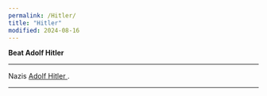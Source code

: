 ```yaml
---
permalink: /Hitler/
title: "Hitler"
modified: 2024-08-16
---
```





<b> Beat Adolf Hitler </b>


<hr style="height:2px;border-width:0;color:gray;background-color:gray">


Nazis <a href=" https://en.wikipedia.org/wiki/Nazi_Germany "> Adolf Hitler  </a> .


<hr style="height:2px;border-width:0;color:gray;background-color:gray">













